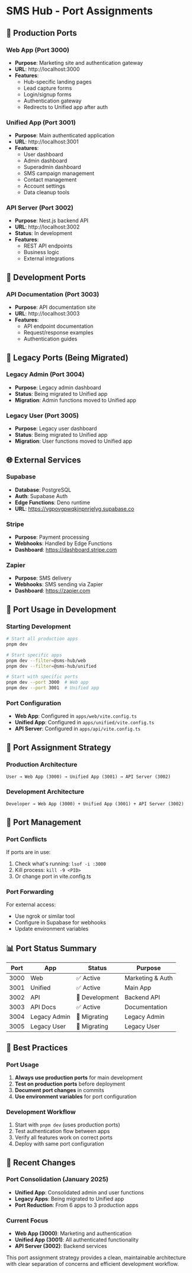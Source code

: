 # SMS Hub - Port Assignments

## 🚀 Production Ports

### Web App (Port 3000)
- **Purpose**: Marketing site and authentication gateway
- **URL**: http://localhost:3000
- **Features**:
  - Hub-specific landing pages
  - Lead capture forms
  - Login/signup forms
  - Authentication gateway
  - Redirects to Unified app after auth

### Unified App (Port 3001)
- **Purpose**: Main authenticated application
- **URL**: http://localhost:3001
- **Features**:
  - User dashboard
  - Admin dashboard
  - Superadmin dashboard
  - SMS campaign management
  - Contact management
  - Account settings
  - Data cleanup tools

### API Server (Port 3002)
- **Purpose**: Nest.js backend API
- **URL**: http://localhost:3002
- **Status**: In development
- **Features**:
  - REST API endpoints
  - Business logic
  - External integrations

## 🔧 Development Ports

### API Documentation (Port 3003)
- **Purpose**: API documentation site
- **URL**: http://localhost:3003
- **Features**:
  - API endpoint documentation
  - Request/response examples
  - Authentication guides

## 📛 Legacy Ports (Being Migrated)

### Legacy Admin (Port 3004)
- **Purpose**: Legacy admin dashboard
- **Status**: Being migrated to Unified app
- **Migration**: Admin functions moved to Unified app

### Legacy User (Port 3005)
- **Purpose**: Legacy user dashboard
- **Status**: Being migrated to Unified app
- **Migration**: User functions moved to Unified app

## 🌐 External Services

### Supabase
- **Database**: PostgreSQL
- **Auth**: Supabase Auth
- **Edge Functions**: Deno runtime
- **URL**: https://vgpovgpwqkjnpnrjelyg.supabase.co

### Stripe
- **Purpose**: Payment processing
- **Webhooks**: Handled by Edge Functions
- **Dashboard**: https://dashboard.stripe.com

### Zapier
- **Purpose**: SMS delivery
- **Webhooks**: SMS sending via Zapier
- **Dashboard**: https://zapier.com

## 🔄 Port Usage in Development

### Starting Development
```bash
# Start all production apps
pnpm dev

# Start specific apps
pnpm dev --filter=@sms-hub/web
pnpm dev --filter=@sms-hub/unified

# Start with specific ports
pnpm dev --port 3000  # Web app
pnpm dev --port 3001  # Unified app
```

### Port Configuration
- **Web App**: Configured in `apps/web/vite.config.ts`
- **Unified App**: Configured in `apps/unified/vite.config.ts`
- **API Server**: Configured in `apps/api/vite.config.ts`

## 🎯 Port Assignment Strategy

### Production Architecture
```
User → Web App (3000) → Unified App (3001) → API Server (3002)
```

### Development Architecture
```
Developer → Web App (3000) + Unified App (3001) + API Server (3002)
```

## 🔧 Port Management

### Port Conflicts
If ports are in use:
1. Check what's running: `lsof -i :3000`
2. Kill process: `kill -9 <PID>`
3. Or change port in vite.config.ts

### Port Forwarding
For external access:
- Use ngrok or similar tool
- Configure in Supabase for webhooks
- Update environment variables

## 📊 Port Status Summary

| Port | App | Status | Purpose |
|------|-----|--------|---------|
| 3000 | Web | ✅ Active | Marketing & Auth |
| 3001 | Unified | ✅ Active | Main App |
| 3002 | API | 🚧 Development | Backend API |
| 3003 | API Docs | ✅ Active | Documentation |
| 3004 | Legacy Admin | 📛 Migrating | Legacy Admin |
| 3005 | Legacy User | 📛 Migrating | Legacy User |

## 🎯 Best Practices

### Port Usage
1. **Always use production ports** for main development
2. **Test on production ports** before deployment
3. **Document port changes** in commits
4. **Use environment variables** for port configuration

### Development Workflow
1. Start with `pnpm dev` (uses production ports)
2. Test authentication flow between apps
3. Verify all features work on correct ports
4. Deploy with same port configuration

## 🔄 Recent Changes

### Port Consolidation (January 2025)
- **Unified App**: Consolidated admin and user functions
- **Legacy Apps**: Being migrated to Unified app
- **Port Reduction**: From 6 apps to 3 production apps

### Current Focus
- **Web App (3000)**: Marketing and authentication
- **Unified App (3001)**: All authenticated functionality
- **API Server (3002)**: Backend services

This port assignment strategy provides a clean, maintainable architecture with clear separation of concerns and efficient development workflow.